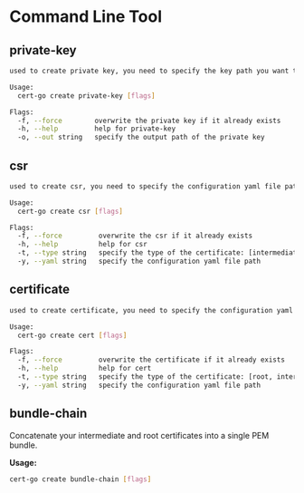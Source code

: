 # Command Line Tool

## private-key

```bash
used to create private key, you need to specify the key path you want to save

Usage:
  cert-go create private-key [flags]

Flags:
  -f, --force        overwrite the private key if it already exists
  -h, --help         help for private-key
  -o, --out string   specify the output path of the private key
```

## csr

```bash
used to create csr, you need to specify the configuration yaml file path

Usage:
  cert-go create csr [flags]

Flags:
  -f, --force         overwrite the csr if it already exists
  -h, --help          help for csr
  -t, --type string   specify the type of the certificate: [intermediate, server, client]
  -y, --yaml string   specify the configuration yaml file path
```

## certificate

```bash
used to create certificate, you need to specify the configuration yaml file path

Usage:
  cert-go create cert [flags]

Flags:
  -f, --force         overwrite the certificate if it already exists
  -h, --help          help for cert
  -t, --type string   specify the type of the certificate: [root, intermediate, server, client]
  -y, --yaml string   specify the configuration yaml file path
```

## bundle-chain

Concatenate your intermediate and root certificates into a single PEM bundle.

**Usage:**

```bash
cert-go create bundle-chain [flags]

